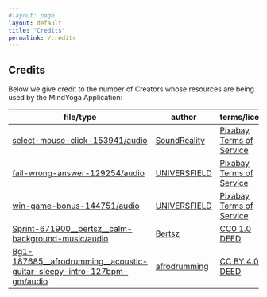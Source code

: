 ```yaml
---
#layout: page
layout: default
title: "Credits"
permalink: /credits
---
```


## Credits

Below we give credit to the number of Creators whose resources are being used by the MindYoga Application:

| file/type | author | terms/license |
| --- | --- | --- |
| [select-mouse-click-153941/audio](https://pixabay.com/sound-effects/mouse-click-153941/) | [SoundReality](https://pixabay.com/users/soundreality-31074404/) | [Pixabay Terms of Service](https://pixabay.com/service/terms/) |
| [fail-wrong-answer-129254/audio](https://pixabay.com/sound-effects/wrong-answer-129254/) | [UNIVERSFIELD](https://pixabay.com/users/universfield-28281460/) | [Pixabay Terms of Service](https://pixabay.com/service/terms/) |
| [win-game-bonus-144751/audio](https://pixabay.com/sound-effects/game-bonus-144751/) | [UNIVERSFIELD](https://pixabay.com/users/universfield-28281460/) | [Pixabay Terms of Service](https://pixabay.com/service/terms/) |
| [Sprint-671900__bertsz__calm-background-music/audio](https://freesound.org/people/Bertsz/sounds/671900/) | [Bertsz](https://freesound.org/people/Bertsz/) | [CC0 1.0 DEED](https://creativecommons.org/publicdomain/zero/1.0/) |
| [Bg1-187685__afrodrumming__acoustic-guitar-sleepy-intro-127bpm-gm/audio](https://freesound.org/people/afrodrumming/sounds/187685/) | [afrodrumming](https://freesound.org/people/afrodrumming/) | [CC BY 4.0 DEED](https://creativecommons.org/licenses/by/4.0/) |
